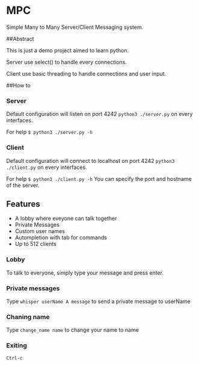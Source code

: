 MPC
===
Simple Many to Many Server/Client Messaging system.

##Abstract 

This is just a demo project aimed to learn python.

Server use select() to handle every connections.

Client use basic threading to handle connections and user input.


##How to

### Server 

Default configuration will listen on port 4242 `python3 ./server.py` on every interfaces.

For help `$ python3 ./server.py -h`



### Client 

Default configuration will connect to localhost on port 4242  `python3 ./client.py` on every interfaces.

For help `$ python3 ./client.py -h`
You can specify the port and hostname of the server.


## Features

* A lobby where eveyone can talk together
* Private Messages
* Custom user names
* Autompletion with tab for commands
* Up to 512 clients


### Lobby 

To talk to everyone, simply type your message and press enter.

### Private messages

Type `whisper userName A message` to send a private message to userName

### Chaning name

Type `change_name name` to change your name to  name

### Exiting

`Ctrl-c`